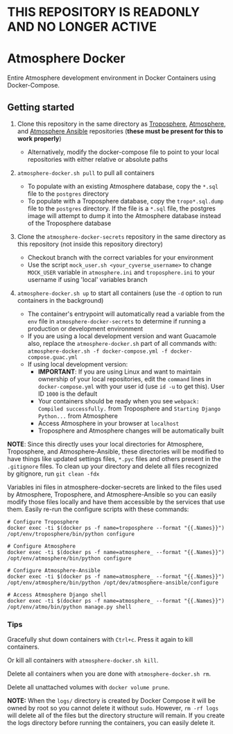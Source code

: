 # THIS REPOSITORY IS READONLY AND NO LONGER ACTIVE

# Atmosphere Docker
Entire Atmosphere development environment in Docker Containers using Docker-Compose.


## Getting started
1. Clone this repository in the same directory as [Troposphere](https://github.com/cyverse/troposphere), [Atmosphere](https://github.com/cyverse/atmosphere), and [Atmosphere Ansible](https://github.com/cyverse/atmosphere-ansible) repositories (**these must be present for this to work properly**)
    - Alternatively, modify the docker-compose file to point to your local repositories with either relative or absolute paths


2. `atmosphere-docker.sh pull` to pull all containers
    - To populate with an existing Atmosphere database, copy the `*.sql` file to the `postgres` directory
    - To populate with a Troposphere database, copy the `tropo*.sql.dump` file to the `postgres` directory. If the file is a `*.sql` file, the postgres image will attempt to dump it into the Atmosphere database instead of the Troposphere database


3. Clone the `atmosphere-docker-secrets` repository in the same directory as this repository (not inside this repository directory)
    - Checkout branch with the correct variables for your environment
    - Use the script `mock_user.sh <your_cyverse_username>` to change `MOCK_USER` variable in `atmosphere.ini` and `troposphere.ini` to your username if using 'local' variables branch


4. `atmosphere-docker.sh up` to start all containers (use the `-d` option to run containers in the background)
    - The container's entrypoint will automatically read a variable from the `env` file in `atmosphere-docker-secrets` to determine if running a production or development environment
    - If you are using a local development version and want Guacamole also, replace the `atmosphere-docker.sh` part of all commands with: `atmosphere-docker.sh -f docker-compose.yml -f docker-compose.guac.yml`
    - If using local development version:
      - **IMPORTANT**: If you are using Linux and want to maintain ownership of your local repositories, edit the `command` lines in `docker-compose.yml` with your user id (use `id -u` to get this). User ID `1000` is the default
      - Your containers should be ready when you see `webpack: Compiled successfully.` from Troposphere and `Starting Django Python...` from Atmosphere
      - Access Atmosphere in your browser at `localhost`
      - Troposphere and Atmosphere changes will be automatically built


**NOTE**: Since this directly uses your local directories for Atmosphere, Troposphere, and Atmosphere-Ansible, these directories will be modified to have things like updated settings files, `*.pyc` files and others present in the `.gitignore` files. To clean up your directory and delete all files recognized by gitignore, run `git clean -fdx`


Variables ini files in atmosphere-docker-secrets are linked to the files used by Atmosphere, Troposphere, and Atmosphere-Ansible so you can easily modify those files locally and have them accessible by the services that use them. Easily re-run the configure scripts with these commands:
```shell
# Configure Troposphere
docker exec -ti $(docker ps -f name=troposphere --format "{{.Names}}") /opt/env/troposphere/bin/python configure

# Configure Atmosphere
docker exec -ti $(docker ps -f name=atmosphere_ --format "{{.Names}}") /opt/env/atmosphere/bin/python configure

# Configure Atmosphere-Ansible
docker exec -ti $(docker ps -f name=atmosphere_ --format "{{.Names}}") /opt/env/atmosphere/bin/python /opt/dev/atmosphere-ansible/configure

# Access Atmosphere Django shell
docker exec -ti $(docker ps -f name=atmosphere_ --format "{{.Names}}") /opt/env/atmo/bin/python manage.py shell
```


### Tips
Gracefully shut down containers with `Ctrl+c`. Press it again to kill containers.

Or kill all containers with `atmosphere-docker.sh kill`.

Delete all containers when you are done with `atmosphere-docker.sh rm`.

Delete all unattached volumes with `docker volume prune`.

**NOTE:** When the `logs/` directory is created by Docker Compose it will be owned by root so you cannot delete it without `sudo`. However, `rm -rf logs` will delete all of the files but the directory structure will remain. If you create the logs directory before running the containers, you can easily delete it.
